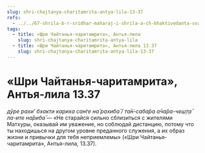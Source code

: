 ```yaml
---
slug: shri-chajtanya-charitamrita-antya-lila-13-37
refs:
  - ../../67-shrila-b-r-sridhar-maharaj-i-shrila-a-ch-bhaktivedanta-svami-prabhupada/1079-1981-08-27-a1-1-predannost-dzhagadanandy-pandita-o-titulah-prabhupad-vishnupad-i-bhaktivinod.md
tags:
  - title: «Шри Чайтанья-чаритамрита», Антья-лила
    slug: shri-chajtanya-charitamrita-antya-lila
  - title: «Шри Чайтанья-чаритамрита», Антья-лила 13.37
    slug: shri-chajtanya-charitamrita-antya-lila-13-37
---
```


# «Шри Чайтанья-чаритамрита», Антья-лила 13.37

*дӯре рахи’ бхакти кариха сан̇ге на̄ рахиба̄ / та̄н̇-саба̄ра а̄ча̄ра-чеш̣т̣а̄ ла-ите на̄риба̄* — «Не старайся сильно сблизиться с жителями Матхуры, оказывай им уважение, но соблюдай дистанцию, потому что ты находишься на другом уровне преданного служения, а их образ жизни и привычки для тебя неприемлемы» («Шри Чайтанья-чаритамрита», Антья-лила, 13.37).



